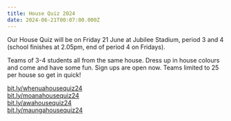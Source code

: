 ```yaml
---
title: House Quiz 2024
date: 2024-06-21T00:07:00.000Z
---
```

Our House Quiz will be on Friday 21 June at Jubilee Stadium, period 3 and 4 (school finishes at 2.05pm, end of period 4 on Fridays).  

Teams of 3-4 students all from the same house. Dress up in house colours and come and have some fun. Sign ups are open now. Teams limited to 25 per house so get in quick!

[bit.ly/whenuahousequiz24](https://docs.google.com/forms/d/e/1FAIpQLSct57rHvWFBA_QjYiSs4Vd7UyikpqmuXDR-b6gvoGuXnIO9bw/viewform)\
[bit.ly/moanahousequiz24](https://docs.google.com/forms/d/e/1FAIpQLSfbR8BBN_qYqzuGcY75sOzwGlzaxXbZtxDnYnX1RxT5je4kQQ/viewform)\
[bit.ly/awahousequiz24](https://docs.google.com/forms/d/e/1FAIpQLScgTbw6DqYGV7HrxELgN4dl7WFBGoMRXTD9tYR-EWKRV9hhtg/viewform)\
[bit.ly/maungahousequiz24](https://docs.google.com/forms/d/e/1FAIpQLScCl_mP8iNW2vlfwoQBO37CSwC6xDhh-ityoZJZsfFPbWSxjA/viewform)
